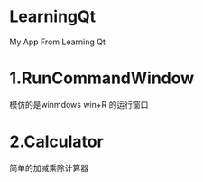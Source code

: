 # LearningQt
My App From Learning Qt 

# 1.RunCommandWindow
模仿的是winmdows win+R 的运行窗口
# 2.Calculator
简单的加减乘除计算器
